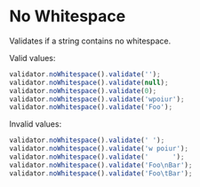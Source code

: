 # No Whitespace

Validates if a string contains no whitespace.

Valid values:

```js
validator.noWhitespace().validate('');
validator.noWhitespace().validate(null);
validator.noWhitespace().validate(0);
validator.noWhitespace().validate('wpoiur');
validator.noWhitespace().validate('Foo');
```

Invalid values:

```js
validator.noWhitespace().validate(' ');
validator.noWhitespace().validate('w poiur');
validator.noWhitespace().validate('      ');
validator.noWhitespace().validate('Foo\nBar');
validator.noWhitespace().validate('Foo\tBar');
```
